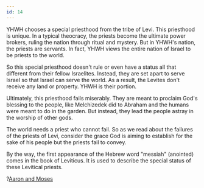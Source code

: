 ```yaml
---
id: 14
---
```


YHWH chooses a special priesthood from the tribe of Levi. This priesthood is unique. In a typical theocracy, the priests become the ultimate power brokers, ruling the nation through ritual and mystery. But in YHWH's nation, the priests are servants. In fact, YHWH views the entire nation of Israel to be priests to the world.

So this special priesthood doesn't rule or even have a status all that different from their fellow Israelites. Instead, they are set apart to serve Israel so that Israel can serve the world. As a result, the Levites don't receive any land or property. YHWH is their portion.

Ultimately, this priesthood fails miserably. They are meant to proclaim God's blessing to the people, like Melchizedek did to Abraham and the humans were meant to do in the garden. But instead, they lead the people astray in the worship of other gods.

The world needs a priest who cannot fail. So as we read about the failures of the priests of Levi, consider the grace God is aiming to establish for the sake of his people but the priests fail to convey.

By the way, the first appearance of the Hebrew word "messiah" (anointed) comes in the book of Leviticus. It is used to describe the special status of these Levitical priests.

?[Aaron and Moses](rhc1SjvYXqE)